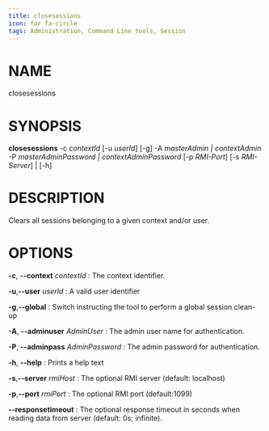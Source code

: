```yaml
---
title: closesessions
icon: far fa-circle
tags: Administration, Command Line tools, Session
---
```


# NAME

closesessions

# SYNOPSIS

**closesessions** -c *contextId* [-u *userId*] [-g] -A *masterAdmin | contextAdmin* -P *masterAdminPassword |
                     contextAdminPassword* [-p *RMI-Port*] [-s *RMI-Server*] | [-h]                          

# DESCRIPTION

Clears all sessions belonging to a given context and/or user.

# OPTIONS

**-c**, **--context** *contextId*
: The context identifier.

**-u**,**--user** *userId*
: A valid user identifier

 **-g**,**--global**
: Switch instructing the tool to perform a global session clean-up

**-A**, **--adminuser** *AdminUser*
: The admin user name for authentication.

**-P**, **--adminpass** *AdminPassword*
: The admin password for authentication.

**-h**, **--help**
: Prints a help text

**-s**,**--server** *rmiHost*
: The optional RMI server (default: localhost)

**-p**,**--port** *rmiPort*
: The optional RMI port (default:1099)

**--responsetimeout**
: The optional response timeout in seconds when reading data from server (default: 0s; infinite).

